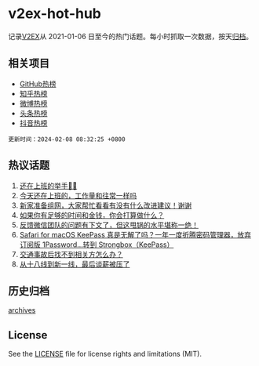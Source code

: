 # v2ex-hot-hub

 记录[V2EX](https://www.v2ex.com/)从 2021-01-06 日至今的热门话题。每小时抓取一次数据，按天[归档](archives)。
 
 ## 相关项目

- [GitHub热榜](https://github.com/lonnyzhang423/github-hot-hub)
- [知乎热榜](https://github.com/lonnyzhang423/zhihu-hot-hub)
- [微博热榜](https://github.com/lonnyzhang423/weibo-hot-hub)
- [头条热榜](https://github.com/lonnyzhang423/toutiao-hot-hub)
- [抖音热榜](https://github.com/lonnyzhang423/douyin-hot-hub)


 `更新时间：2024-02-08 08:32:25 +0800`

## 热议话题

1. [还在上班的举手🙋‍♂️](https://www.v2ex.com/t/1014798)
1. [今天还在上班的，工作量和往常一样吗](https://www.v2ex.com/t/1014832)
1. [新家准备组网，大家帮忙看看有没有什么改进建议！谢谢](https://www.v2ex.com/t/1014838)
1. [如果你有足够的时间和金钱，你会打算做什么？](https://www.v2ex.com/t/1014884)
1. [反馈微信团队的问题有下文了，但这甩锅的水平堪称一绝！](https://www.v2ex.com/t/1014806)
1. [Safari for macOS KeePass 真是无解了吗？一年一度折腾密码管理器，放弃订阅版 1Password…转到 Strongbox（KeePass）](https://www.v2ex.com/t/1014816)
1. [交通事故后找不到相关方怎么办？](https://www.v2ex.com/t/1014887)
1. [从十八线到新一线，最后谈薪被压了](https://www.v2ex.com/t/1014826)

## 历史归档

[archives](archives)

## License

See the [LICENSE](LICENSE) file for license rights and limitations (MIT).
